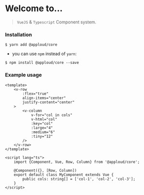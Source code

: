 # Welcome to...

> `VueJS` & `Typescript` Component system.

### Installation

```shell script
$ yarn add @apploud/core
```

* you can use `npm` instead of `yarn`:

```shell script
$ npm install @apploud/core --save
```

### Example usage

```vue
<template>
    <v-row
        :flex="true"
        align-items="center"
        justify-content="center"
    >
        <v-column
            v-for="col in cols"
            v-html="col"
            :key="col"
            :large="4"
            :medium="6"
            :tiny="12"
        />
    </v-row>
</template>

<script lang="ts">
    import {Component, Vue, Row, Column} from '@apploud/core';
    
    @Component({}, [Row, Column])
    export default class MyComponent extends Vue {
        public cols: string[] = ['col-1', 'col-2', 'col-3'];
    }
</script> 
```
